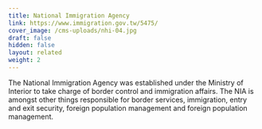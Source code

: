 ```yaml
---
title: National Immigration Agency
link: https://www.immigration.gov.tw/5475/
cover_image: /cms-uploads/nhi-04.jpg
draft: false
hidden: false
layout: related
weight: 2
---
```

The National Immigration Agency was established under the Ministry of Interior to take charge of border control and immigration affairs. The NIA is amongst other things responsible for border services, immigration, entry and exit security, foreign population management and  foreign population management.
